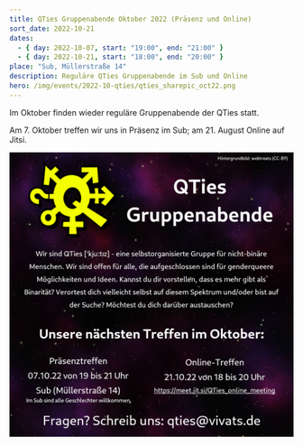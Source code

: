 ```yaml
---
title: QTies Gruppenabende Oktober 2022 (Präsenz und Online)
sort_date: 2022-10-21
dates:
  - { day: 2022-10-07, start: "19:00", end: "21:00" }
  - { day: 2022-10-21, start: "18:00", end: "20:00" }
place: "Sub, Müllerstraße 14"
description: Reguläre QTies Gruppenabende im Sub und Online
hero: /img/events/2022-10-qties/qties_sharepic_oct22.png
---
```


Im Oktober finden wieder reguläre Gruppenabende der QTies statt.

Am 7. Oktober treffen wir uns in Präsenz im Sub; am 21. August Online auf Jitsi.

![](/img/events/2022-10-qties/qties_sharepic_oct22.png)
